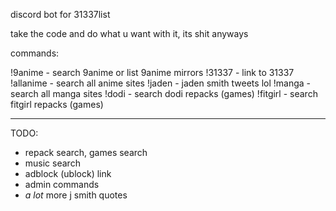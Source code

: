discord bot for 31337list


take the code and do what u want with it, its shit anyways



commands:

!9anime - search 9anime or list 9anime mirrors
!31337 - link to 31337
!allanime - search all anime sites
!jaden - jaden smith tweets lol
!manga - search all manga sites
!dodi - search dodi repacks (games)
!fitgirl - search fitgirl repacks (games)

-------------------------------------------------------------------------------------------


TODO:

- repack search, games search
- music search
- adblock (ublock) link
- admin commands
- *a lot* more j smith quotes


